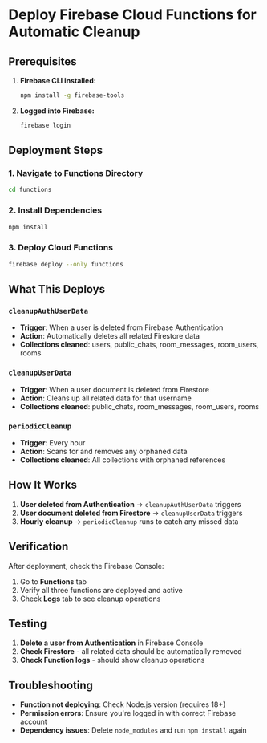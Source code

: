 # Deploy Firebase Cloud Functions for Automatic Cleanup

## Prerequisites

1. **Firebase CLI installed:**
   ```bash
   npm install -g firebase-tools
   ```

2. **Logged into Firebase:**
   ```bash
   firebase login
   ```

## Deployment Steps

### 1. Navigate to Functions Directory
```bash
cd functions
```

### 2. Install Dependencies
```bash
npm install
```

### 3. Deploy Cloud Functions
```bash
firebase deploy --only functions
```

## What This Deploys

### `cleanupAuthUserData`
- **Trigger**: When a user is deleted from Firebase Authentication
- **Action**: Automatically deletes all related Firestore data
- **Collections cleaned**: users, public_chats, room_messages, room_users, rooms

### `cleanupUserData`
- **Trigger**: When a user document is deleted from Firestore
- **Action**: Cleans up all related data for that username
- **Collections cleaned**: public_chats, room_messages, room_users, rooms

### `periodicCleanup`
- **Trigger**: Every hour
- **Action**: Scans for and removes any orphaned data
- **Collections cleaned**: All collections with orphaned references

## How It Works

1. **User deleted from Authentication** → `cleanupAuthUserData` triggers
2. **User document deleted from Firestore** → `cleanupUserData` triggers  
3. **Hourly cleanup** → `periodicCleanup` runs to catch any missed data

## Verification

After deployment, check the Firebase Console:
1. Go to **Functions** tab
2. Verify all three functions are deployed and active
3. Check **Logs** tab to see cleanup operations

## Testing

1. **Delete a user from Authentication** in Firebase Console
2. **Check Firestore** - all related data should be automatically removed
3. **Check Function logs** - should show cleanup operations

## Troubleshooting

- **Function not deploying**: Check Node.js version (requires 18+)
- **Permission errors**: Ensure you're logged in with correct Firebase account
- **Dependency issues**: Delete `node_modules` and run `npm install` again
